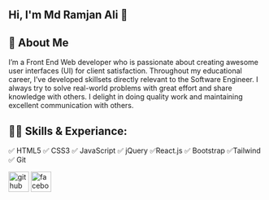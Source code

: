 <h2 align="left">Hi, I'm Md Ramjan Ali 👋</h3>
<h2 align="left">🚀 About Me</h3>

<p align="jsutify">I’m a Front End Web developer who is passionate about creating awesome user interfaces (UI) for client satisfaction. Throughout my educational career, I’ve developed skillsets directly relevant to the Software Engineer. I always try to solve real-world problems with great effort and share knowledge with others. I delight in doing quality work and maintaining excellent communication with others.</p>

<h2 align="left">👨‍💻 Skills & Experiance:</h3>
✅ HTML5
✅ CSS3
✅ JavaScript
✅ jQuery
✅React.js
✅ Bootstrap
✅Tailwind 
✅ Git





[<img src='https://cdn.jsdelivr.net/npm/simple-icons@3.0.1/icons/github.svg' alt='github' height='40'>](https://github.com/Ramjanict)  [<img src='https://cdn.jsdelivr.net/npm/simple-icons@3.0.1/icons/facebook.svg' alt='facebook' height='40'>](https://www.facebook.com/mdramjanali1335)  

